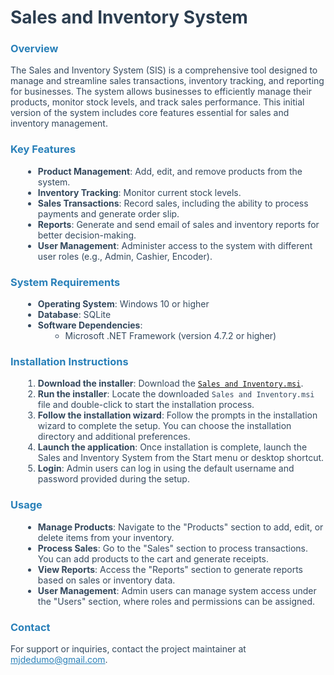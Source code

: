 <h1 style="color: #2c3e50;">Sales and Inventory System</h1>
    <h3 style="color: #2980b9;">Overview</h3>
    <p style="color: #34495e;">The Sales and Inventory System (SIS) is a comprehensive tool designed to manage and streamline sales transactions, inventory tracking, and reporting for businesses. The system allows businesses to efficiently manage their products, monitor stock levels, and track sales performance. This initial version of the system includes core features essential for sales and inventory management.</p>
    <h3 style="color: #2980b9;">Key Features</h3>
    <ul style="color: #34495e; list-style-type: disc; margin-left: 20px;">
        <li><strong>Product Management</strong>: Add, edit, and remove products from the system.</li>
        <li><strong>Inventory Tracking</strong>: Monitor current stock levels.</li>
        <li><strong>Sales Transactions</strong>: Record sales, including the ability to process payments and generate order slip.</li>
        <li><strong>Reports</strong>: Generate and send email of sales and inventory reports for better decision-making.</li>
        <li><strong>User Management</strong>: Administer access to the system with different user roles (e.g., Admin, Cashier, Encoder).</li>
    </ul>
    <h3 style="color: #2980b9;">System Requirements</h3>
    <ul style="color: #34495e; list-style-type: disc; margin-left: 20px;">
        <li><strong>Operating System</strong>: Windows 10 or higher</li>
        <li><strong>Database</strong>: SQLite</li>
        <li><strong>Software Dependencies</strong>:
            <ul style="color: #34495e; list-style-type: circle; margin-left: 20px;">
                <li>Microsoft .NET Framework (version 4.7.2 or higher)</li>
            </ul>
        </li>
    </ul>
    <h3 style="color: #2980b9;">Installation Instructions</h3>
    <ol style="color: #34495e; margin-left: 20px;">
        <li><strong>Download the installer</strong>: Download the <a href="https://github.com/mjdedumo/SalesAndInventory-installer/raw/321da2529432c0ea7f7bcdefeff1a8390abc3eaf/Sales%20and%20Inventory.msi"><code>Sales and Inventory.msi</code></a>.</li>
        <li><strong>Run the installer</strong>: Locate the downloaded <code>Sales and Inventory.msi</code> file and double-click to start the installation process.</li>
        <li><strong>Follow the installation wizard</strong>: Follow the prompts in the installation wizard to complete the setup. You can choose the installation directory and additional preferences.</li>
        <li><strong>Launch the application</strong>: Once installation is complete, launch the Sales and Inventory System from the Start menu or desktop shortcut.</li>
        <li><strong>Login</strong>: Admin users can log in using the default username and password provided during the setup.</li>
    </ol>
    <h3 style="color: #2980b9;">Usage</h3>
    <ul style="color: #34495e; list-style-type: disc; margin-left: 20px;">
        <li><strong>Manage Products</strong>: Navigate to the "Products" section to add, edit, or delete items from your inventory.</li>
        <li><strong>Process Sales</strong>: Go to the "Sales" section to process transactions. You can add products to the cart and generate receipts.</li>
        <li><strong>View Reports</strong>: Access the "Reports" section to generate reports based on sales or inventory data.</li>
        <li><strong>User Management</strong>: Admin users can manage system access under the "Users" section, where roles and permissions can be assigned.</li>
    </ul>
    <h3 style="color: #2980b9;">Contact</h3>
    <p style="color: #34495e;">For support or inquiries, contact the project maintainer at <a href="mailto:mjdedumo@gmail.com" style="color: #2980b9;">mjdedumo@gmail.com</a>.</p>
